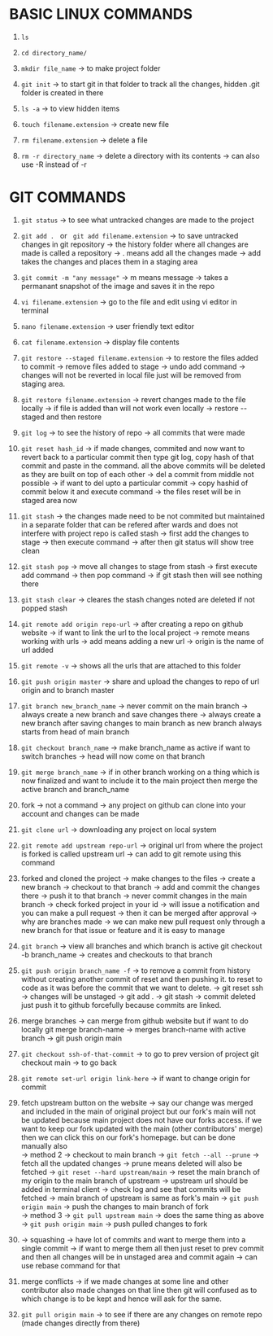 # BASIC LINUX COMMANDS

1. `ls`

2. `cd directory_name/`

3. `mkdir file_name` -> to make project folder

4. `git init` -> to start git in that folder to track all the changes, hidden .git folder is created in there

5. `ls -a` 
-> to view hidden items

6. `touch filename.extension` 
-> create new file

7. `rm filename.extension` 
-> delete a file

8. `rm -r directory_name` -> delete a directory with its contents -> can also use -R instead of -r

# GIT COMMANDS

1. `git status` 
-> to see what untracked changes are made to the project

2. `git add .` &nbsp; or &nbsp; `git add filename.extension` 
-> to save untracked changes in git repository -> the history folder where all changes are made is called a repository -> . means add all the changes made -> add takes the changes and places them in a staging area


3. `git commit -m "any message"` 
-> m means message -> takes a permanant snapshot of the image and saves it in the repo

4. `vi filename.extension` 
-> go to the file and edit using vi editor in terminal

5. `nano filename.extension` 
-> user friendly text editor

6. `cat filename.extension`
-> display file contents

7. `git restore --staged filename.extension` 
-> to restore the files added to commit -> remove files added to stage -> undo add command -> changes will not be reverted in local file just will be removed from staging area.

8. `git restore filename.extension` 
-> revert changes made to the file locally -> if file is added than will not work even locally -> restore --staged and then restore 

9. `git log` 
-> to see the history of repo -> all commits that were made

10. `git reset hash_id` 
-> if made changes, commited and now want to revert back to a particular commit then type git log, copy hash of that commit and paste in the command. all the above commits will be deleted as they are built on top of each other -> del a commit from middle not possible -> if want to del upto a particular commit -> copy hashid of commit below it and execute command -> the files reset will be in staged area now

11. `git stash` -> the changes made need to be not commited but maintained in a separate folder that can be refered after wards and does not interfere with project repo is called stash -> first add the changes to stage -> then execute command -> after then git status will show tree clean

12. `git stash pop` -> move all changes to stage from stash -> first execute add command -> then pop command -> if git stash then will see nothing there

13. `git stash clear` -> cleares the stash changes noted are deleted if not popped stash

14. `git remote add origin repo-url` -> after creating a repo on github website -> if want to link the url to the local project -> remote means working with urls -> add means adding a new url -> origin is the name of url added

15. `git remote -v` -> shows all the urls that are attached to this folder

16. `git push origin master` -> share and upload the changes to repo of url origin and to branch master

17. `git branch new_branch_name` -> never commit on the main branch -> always create a new branch and save changes there -> always create a new branch after saving changes to main branch as new branch always starts from head of main branch

18. `git checkout branch_name` -> make branch_name as active if want to switch branches -> head will now come on that branch

19. `git merge branch_name` -> if in other branch working on a thing which is now finalized and want to include it to the main project then merge the active branch and branch_name

20. fork -> not a command -> any project on github can clone into your account and changes can be made

21. `git clone url` -> downloading any project on local system 

22. `git remote add upstream repo-url` -> original url from where the project is forked is called upstream url -> can add to git remote using this command 

23. forked and cloned the project -> make changes to the files -> create a new branch -> checkout to that branch -> add and commit the changes there -> push it to that branch -> never commit changes in the main branch -> check forked project in your id -> will issue a notification and you can make a pull request -> then it can be merged after approval -> why are branches made -> we can make new pull request only through a new branch for that issue or feature and it is easy to manage

24. `git branch` -> view all branches and which branch is active
git checkout -b branch_name -> creates and checkouts to that branch

25. `git push origin branch_name -f` -> to remove a commit from history without creating another commit of reset and then pushing it. to reset to code as it was before the commit that we want to delete. -> git reset ssh -> changes will be unstaged -> git add . -> git stash -> commit deleted just push it to github forcefully because commits are linked.

26. merge branches -> can merge from github website but if want to do locally 
git merge branch-name -> merges branch-name with active branch -> git push origin main

27. `git checkout ssh-of-that-commit` -> to go to prev version of project
git checkout main -> to go back

28. `git remote set-url origin link-here` -> if want to change origin for commit

29. fetch upstream button on the website -> say our change was merged and included in the main of original project but our fork's main will not be updated because main project does not have our forks access. if we want to keep our fork updated with the main (other contributors' merge) then we can click this on our fork's homepage. but can be done manually also 
<br> -> method 2
-> checkout to main branch
-> `git fetch --all --prune` -> fetch all the updated changes -> prune means deleted will also be fetched
-> `git reset --hard upstream/main` -> reset the main branch of my origin to the main branch of upstream -> upstream url should be added in terminal client
-> check log and see that commits will be fetched -> main branch of upstream is same as fork's main
-> `git push origin main` -> push the changes to main branch of fork 
<br> -> method 3
-> `git pull upstream main` -> does the same thing as above
-> `git push origin main` -> push pulled changes to fork

30. -> squashing -> have lot of commits and want to merge them into a single commit
-> if want to merge them all then just reset to prev commit and then all changes will be in unstaged area and commit again
-> can use rebase command for that

31. merge conflicts -> if we made changes at some line and other contributor also made changes on that line then git will confused as to which change is to be kept and hence will ask for the same.

32. `git pull origin main` -> to see if there are any changes on remote repo (made changes directly from there)
